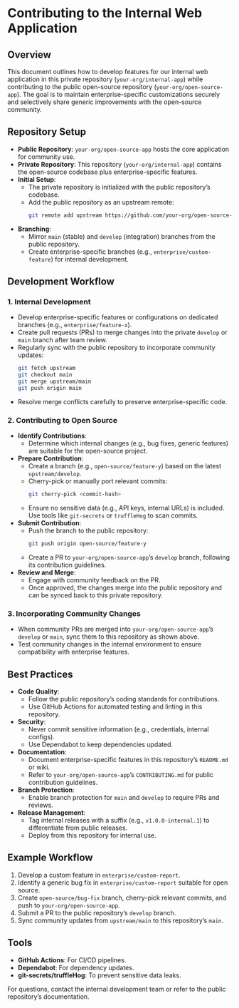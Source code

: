 # Contributing to the Internal Web Application

## Overview
This document outlines how to develop features for our internal web application in this private repository (`your-org/internal-app`) while contributing to the public open-source repository (`your-org/open-source-app`). The goal is to maintain enterprise-specific customizations securely and selectively share generic improvements with the open-source community.

## Repository Setup
- **Public Repository**: `your-org/open-source-app` hosts the core application for community use.
- **Private Repository**: This repository (`your-org/internal-app`) contains the open-source codebase plus enterprise-specific features.
- **Initial Setup**:
  - The private repository is initialized with the public repository’s codebase.
  - Add the public repository as an upstream remote:
    ```bash
    git remote add upstream https://github.com/your-org/open-source-app.git
    ```
- **Branching**:
  - Mirror `main` (stable) and `develop` (integration) branches from the public repository.
  - Create enterprise-specific branches (e.g., `enterprise/custom-feature`) for internal development.

## Development Workflow
### 1. Internal Development
- Develop enterprise-specific features or configurations on dedicated branches (e.g., `enterprise/feature-x`).
- Create pull requests (PRs) to merge changes into the private `develop` or `main` branch after team review.
- Regularly sync with the public repository to incorporate community updates:
  ```bash
  git fetch upstream
  git checkout main
  git merge upstream/main
  git push origin main
  ```
- Resolve merge conflicts carefully to preserve enterprise-specific code.

### 2. Contributing to Open Source
- **Identify Contributions**:
  - Determine which internal changes (e.g., bug fixes, generic features) are suitable for the open-source project.
- **Prepare Contribution**:
  - Create a branch (e.g., `open-source/feature-y`) based on the latest `upstream/develop`.
  - Cherry-pick or manually port relevant commits:
    ```bash
    git cherry-pick <commit-hash>
    ```
  - Ensure no sensitive data (e.g., API keys, internal URLs) is included. Use tools like `git-secrets` or `truffleHog` to scan commits.
- **Submit Contribution**:
  - Push the branch to the public repository:
    ```bash
    git push origin open-source/feature-y
    ```
  - Create a PR to `your-org/open-source-app`’s `develop` branch, following its contribution guidelines.
- **Review and Merge**:
  - Engage with community feedback on the PR.
  - Once approved, the changes merge into the public repository and can be synced back to this private repository.

### 3. Incorporating Community Changes
- When community PRs are merged into `your-org/open-source-app`’s `develop` or `main`, sync them to this repository as shown above.
- Test community changes in the internal environment to ensure compatibility with enterprise features.

## Best Practices
- **Code Quality**:
  - Follow the public repository’s coding standards for contributions.
  - Use GitHub Actions for automated testing and linting in this repository.
- **Security**:
  - Never commit sensitive information (e.g., credentials, internal configs).
  - Use Dependabot to keep dependencies updated.
- **Documentation**:
  - Document enterprise-specific features in this repository’s `README.md` or wiki.
  - Refer to `your-org/open-source-app`’s `CONTRIBUTING.md` for public contribution guidelines.
- **Branch Protection**:
  - Enable branch protection for `main` and `develop` to require PRs and reviews.
- **Release Management**:
  - Tag internal releases with a suffix (e.g., `v1.0.0-internal.1`) to differentiate from public releases.
  - Deploy from this repository for internal use.

## Example Workflow
1. Develop a custom feature in `enterprise/custom-report`.
2. Identify a generic bug fix in `enterprise/custom-report` suitable for open source.
3. Create `open-source/bug-fix` branch, cherry-pick relevant commits, and push to `your-org/open-source-app`.
4. Submit a PR to the public repository’s `develop` branch.
5. Sync community updates from `upstream/main` to this repository’s `main`.

## Tools
- **GitHub Actions**: For CI/CD pipelines.
- **Dependabot**: For dependency updates.
- **git-secrets/truffleHog**: To prevent sensitive data leaks.

For questions, contact the internal development team or refer to the public repository’s documentation.